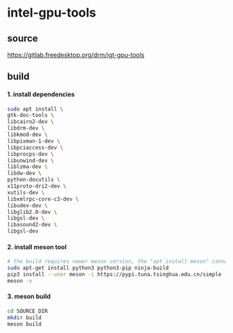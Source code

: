 # intel-gpu-tools

## source
https://gitlab.freedesktop.org/drm/igt-gpu-tools

## build

#### 1. install dependencies
```bash
sudo apt install \
gtk-doc-tools \
libcairo2-dev \
libdrm-dev \
libkmod-dev \
libpixman-1-dev \
libpciaccess-dev \
libprocps-dev \
libunwind-dev \
liblzma-dev \
libdw-dev \
python-docutils \
x11proto-dri2-dev \
xutils-dev \
libxmlrpc-core-c3-dev \
libudev-dev \
libglib2.0-dev \
libgsl-dev \
libasound2-dev \
libgsl-dev
```

#### 2. install meson tool
```bash
# the build requires newer meson version, the "apt install meson" cannot meet the requirement
sudo apt-get install python3 python3-pip ninja-build
pip3 install --user meson -i https://pypi.tuna.tsinghua.edu.cn/simple
meson -v
```
#### 3. meson build
```bash
cd SOURCE_DIR
mkdir build
meson build

```
